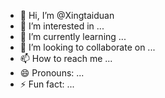 - 👋 Hi, I’m @Xingtaiduan
- 👀 I’m interested in ...
- 🌱 I’m currently learning ...
- 💞️ I’m looking to collaborate on ...
- 📫 How to reach me ...
- 😄 Pronouns: ...
- ⚡ Fun fact: ...

<!---
Xingtaiduan/Xingtaiduan is a ✨ special ✨ repository because its `README.md` (this file) appears on your GitHub profile.
You can click the Preview link to take a look at your changes.
--->
